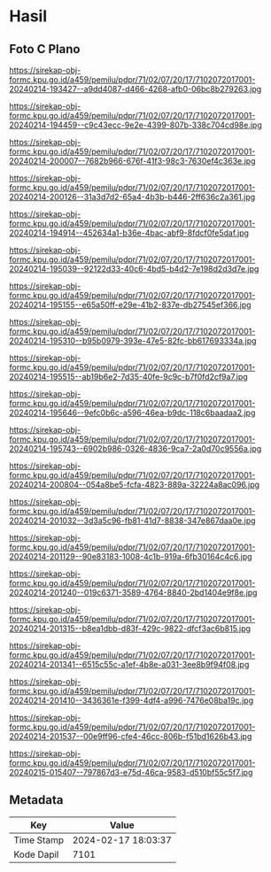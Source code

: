 # Hasil

## Foto C Plano

https://sirekap-obj-formc.kpu.go.id/a459/pemilu/pdpr/71/02/07/20/17/7102072017001-20240214-193427--a9dd4087-d466-4268-afb0-06bc8b279263.jpg

https://sirekap-obj-formc.kpu.go.id/a459/pemilu/pdpr/71/02/07/20/17/7102072017001-20240214-194459--c9c43ecc-9e2e-4399-807b-338c704cd98e.jpg

https://sirekap-obj-formc.kpu.go.id/a459/pemilu/pdpr/71/02/07/20/17/7102072017001-20240214-200007--7682b966-676f-41f3-98c3-7630ef4c363e.jpg

https://sirekap-obj-formc.kpu.go.id/a459/pemilu/pdpr/71/02/07/20/17/7102072017001-20240214-200126--31a3d7d2-65a4-4b3b-b446-2ff636c2a361.jpg

https://sirekap-obj-formc.kpu.go.id/a459/pemilu/pdpr/71/02/07/20/17/7102072017001-20240214-194914--452634a1-b36e-4bac-abf9-8fdcf0fe5daf.jpg

https://sirekap-obj-formc.kpu.go.id/a459/pemilu/pdpr/71/02/07/20/17/7102072017001-20240214-195039--92122d33-40c6-4bd5-b4d2-7e198d2d3d7e.jpg

https://sirekap-obj-formc.kpu.go.id/a459/pemilu/pdpr/71/02/07/20/17/7102072017001-20240214-195155--e65a50ff-e29e-41b2-837e-db27545ef366.jpg

https://sirekap-obj-formc.kpu.go.id/a459/pemilu/pdpr/71/02/07/20/17/7102072017001-20240214-195310--b95b0979-393e-47e5-82fc-bb617693334a.jpg

https://sirekap-obj-formc.kpu.go.id/a459/pemilu/pdpr/71/02/07/20/17/7102072017001-20240214-195515--ab19b6e2-7d35-40fe-9c9c-b7f0fd2cf9a7.jpg

https://sirekap-obj-formc.kpu.go.id/a459/pemilu/pdpr/71/02/07/20/17/7102072017001-20240214-195646--9efc0b6c-a596-46ea-b9dc-118c6baadaa2.jpg

https://sirekap-obj-formc.kpu.go.id/a459/pemilu/pdpr/71/02/07/20/17/7102072017001-20240214-195743--6902b986-0326-4836-9ca7-2a0d70c9556a.jpg

https://sirekap-obj-formc.kpu.go.id/a459/pemilu/pdpr/71/02/07/20/17/7102072017001-20240214-200804--054a8be5-fcfa-4823-889a-32224a8ac096.jpg

https://sirekap-obj-formc.kpu.go.id/a459/pemilu/pdpr/71/02/07/20/17/7102072017001-20240214-201032--3d3a5c96-fb81-41d7-8838-347e867daa0e.jpg

https://sirekap-obj-formc.kpu.go.id/a459/pemilu/pdpr/71/02/07/20/17/7102072017001-20240214-201129--90e83183-1008-4c1b-919a-6fb30164c4c6.jpg

https://sirekap-obj-formc.kpu.go.id/a459/pemilu/pdpr/71/02/07/20/17/7102072017001-20240214-201240--019c6371-3589-4764-8840-2bd1404e9f8e.jpg

https://sirekap-obj-formc.kpu.go.id/a459/pemilu/pdpr/71/02/07/20/17/7102072017001-20240214-201315--b8ea1dbb-d83f-429c-9822-dfcf3ac6b815.jpg

https://sirekap-obj-formc.kpu.go.id/a459/pemilu/pdpr/71/02/07/20/17/7102072017001-20240214-201341--6515c55c-a1ef-4b8e-a031-3ee8b9f94f08.jpg

https://sirekap-obj-formc.kpu.go.id/a459/pemilu/pdpr/71/02/07/20/17/7102072017001-20240214-201410--3436361e-f399-4df4-a996-7476e08ba19c.jpg

https://sirekap-obj-formc.kpu.go.id/a459/pemilu/pdpr/71/02/07/20/17/7102072017001-20240214-201537--00e9ff96-cfe4-46cc-806b-f51bd1626b43.jpg

https://sirekap-obj-formc.kpu.go.id/a459/pemilu/pdpr/71/02/07/20/17/7102072017001-20240215-015407--797867d3-e75d-46ca-9583-d510bf55c5f7.jpg


## Metadata

| Key        | Value               |
| ---------- | ------------------- |
| Time Stamp | 2024-02-17 18:03:37 |
| Kode Dapil | 7101                |



